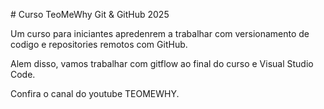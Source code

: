 \# Curso TeoMeWhy Git \& GitHub 2025



Um curso para iniciantes apredenrem a trabalhar com versionamento de codigo e repositories remotos com GitHub.



Alem disso, vamos trabalhar com gitflow ao final do curso e Visual Studio Code.



Confira o canal do youtube TEOMEWHY.

